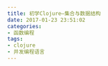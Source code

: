 ```yaml
---
title: 初学Clojure—集合与数据结构
date: 2017-01-23 23:51:02
categories:
- 函数编程
tags:
- clojure
- 并发编程语言
---
```

